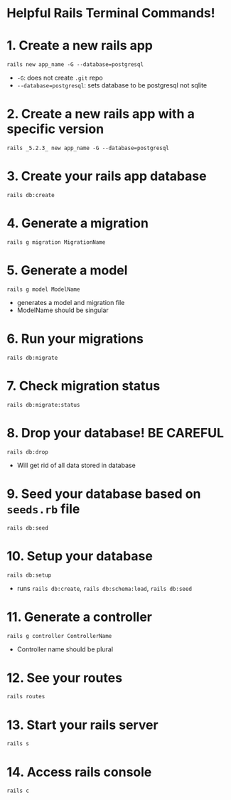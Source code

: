 # Helpful Rails Terminal Commands!

# 1. Create a new rails app
```rails new app_name -G --database=postgresql```
 * `-G`: does not create `.git` repo
 * `--database=postgresql`: sets database to be postgresql not sqlite

# 2. Create a new rails app with a specific version
```rails _5.2.3_ new app_name -G --database=postgresql```

# 3. Create your rails app database
```rails db:create```

# 4. Generate a migration
```rails g migration MigrationName```

# 5. Generate a model
```rails g model ModelName```
 * generates a model and migration file
 * ModelName should be singular

# 6. Run your migrations
```rails db:migrate```

# 7. Check migration status
```rails db:migrate:status```

# 8. Drop your database! **BE CAREFUL**
```rails db:drop```
 * Will get rid of all data stored in database

# 9. Seed your database based on `seeds.rb` file
```rails db:seed```

# 10. Setup your database
```rails db:setup```
 * runs `rails db:create`, `rails db:schema:load`, `rails db:seed`

# 11. Generate a controller
```rails g controller ControllerName```
 * Controller name should be plural

# 12. See your routes
```rails routes```

# 13. Start your rails server
```rails s```

# 14. Access rails console
```rails c```